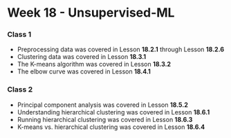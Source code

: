# Week 18 - Unsupervised-ML

### Class 1
- Preprocessing data was covered in Lesson **18.2.1** through Lesson **18.2.6**
- Clustering data was covered in Lesson **18.3.1**
- The K-means algorithm was covered in Lesson **18.3.2**
- The elbow curve was covered in Lesson **18.4.1**

### Class 2
- Principal component analysis was covered in Lesson **18.5.2**
- Understanding hierarchical clustering was covered in Lesson **18.6.1**
- Running hierarchical clustering was covered in Lesson **18.6.3**
- K-means vs. hierarchical clustering was covered in Lesson **18.6.4**